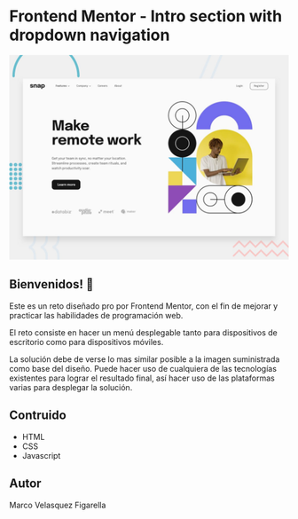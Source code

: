 # Frontend Mentor - Intro section with dropdown navigation

![Design preview for the Intro section with dropdown navigation coding challenge](./design/desktop-preview.jpg)

## Bienvenidos! 👋

Este es un reto diseñado pro por Frontend Mentor, con el fin de mejorar y practicar las habilidades de programación web.

El reto consiste en hacer un menú desplegable tanto para dispositivos de escritorio como para dispositivos móviles.

La solución debe de verse lo mas similar posible a la imagen suministrada como base del diseño.
Puede hacer uso de cualquiera de las tecnologías existentes para lograr el resultado final, así hacer uso de las plataformas varias para desplegar la solución.

## Contruido
 * HTML
 * CSS
 * Javascript

## Autor
Marco Velasquez Figarella